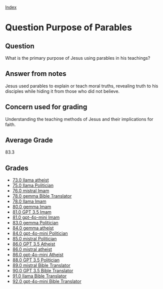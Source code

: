 
[Index](../../index.md)
# Question Purpose of Parables
## Question
What is the primary purpose of Jesus using parables in his teachings?

## Answer from notes
Jesus used parables to explain or teach moral truths, revealing truth to his disciples while hiding it from those who did not believe.

## Concern used for grading
Understanding the teaching methods of Jesus and their implications for faith.

## Average Grade
83.3

## Grades
 * [73.0 llama atheist](../answers/llama_atheist/Purpose_of_Parables.md)
 * [75.0 llama Politician](../answers/llama_Politician/Purpose_of_Parables.md)
 * [76.0 mistral Imam](../answers/mistral_Imam/Purpose_of_Parables.md)
 * [78.0 gemma Bible Translator](../answers/gemma_Bible_Translator/Purpose_of_Parables.md)
 * [78.0 llama Imam](../answers/llama_Imam/Purpose_of_Parables.md)
 * [80.0 gemma Imam](../answers/gemma_Imam/Purpose_of_Parables.md)
 * [81.0 GPT 3.5 Imam](../answers/GPT_3.5_Imam/Purpose_of_Parables.md)
 * [81.0 gpt-4o-mini Imam](../answers/gpt-4o-mini_Imam/Purpose_of_Parables.md)
 * [83.0 gemma Politician](../answers/gemma_Politician/Purpose_of_Parables.md)
 * [84.0 gemma atheist](../answers/gemma_atheist/Purpose_of_Parables.md)
 * [84.0 gpt-4o-mini Politician](../answers/gpt-4o-mini_Politician/Purpose_of_Parables.md)
 * [85.0 mistral Politician](../answers/mistral_Politician/Purpose_of_Parables.md)
 * [86.0 GPT 3.5 Atheist](../answers/GPT_3.5_Atheist/Purpose_of_Parables.md)
 * [86.0 mistral atheist](../answers/mistral_atheist/Purpose_of_Parables.md)
 * [86.0 gpt-4o-mini Atheist](../answers/gpt-4o-mini_Atheist/Purpose_of_Parables.md)
 * [88.0 GPT 3.5 Politician](../answers/GPT_3.5_Politician/Purpose_of_Parables.md)
 * [89.0 mistral Bible Translator](../answers/mistral_Bible_Translator/Purpose_of_Parables.md)
 * [90.0 GPT 3.5 Bible Translator](../answers/GPT_3.5_Bible_Translator/Purpose_of_Parables.md)
 * [91.0 llama Bible Translator](../answers/llama_Bible_Translator/Purpose_of_Parables.md)
 * [92.0 gpt-4o-mini Bible Translator](../answers/gpt-4o-mini_Bible_Translator/Purpose_of_Parables.md)
